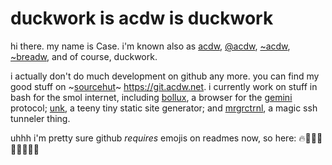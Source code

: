 # duckwork is acdw is duckwork

hi there.
my name is Case.
i'm known also as
[acdw](https://www.acdw.net/),
[@acdw](https://writing.exchange/@acdw),
[~acdw](https://tilde.town/~acdw),
[~breadw](https://breadpunk.club/~acdw),
and of course, duckwork.

i actually don't do much development on github any more.
you can find my good stuff on
~[sourcehut](https://sr.ht/~acdw)~
<https://git.acdw.net>.
i currently work on stuff in bash for the smol internet,
including
[bollux](https://sr.ht/~acdw/bollux/), a browser for the
[gemini](https://gemini.circumlunar.space/)
protocol;
[unk](https://sr.ht/~acdw/unk/), 
a teeny tiny static site generator;
and
[mrgrctrnl](https://sr.ht/~acdw/mrgrctrnl/),
a magic ssh tunneler thing.

uhhh i'm pretty sure github *requires* emojis on readmes now, so here:
🔥🌭🍞😂🐌🐔🎩🎳😤
